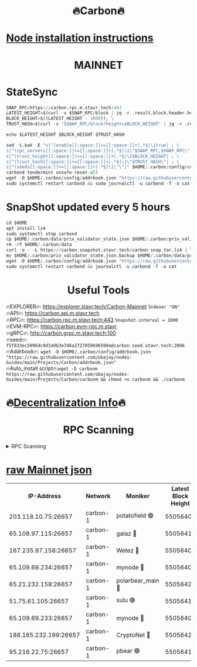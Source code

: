 <h1 align="center"> 🔥Carbon🔥</h1>

[Node installation instructions](https://github.com/obajay/nodes-Guides/tree/main/Projects/Carbon)
=
<h1 align="center"> MAINNET</h1>

# StateSync
```python
SNAP_RPC=https://carbon.rpc.m.stavr.tech:443
LATEST_HEIGHT=$(curl -s $SNAP_RPC/block | jq -r .result.block.header.height); \
BLOCK_HEIGHT=$((LATEST_HEIGHT - 1000)); \
TRUST_HASH=$(curl -s "$SNAP_RPC/block?height=$BLOCK_HEIGHT" | jq -r .result.block_id.hash)

echo $LATEST_HEIGHT $BLOCK_HEIGHT $TRUST_HASH

sed -i.bak -E "s|^(enable[[:space:]]+=[[:space:]]+).*$|\1true| ; \
s|^(rpc_servers[[:space:]]+=[[:space:]]+).*$|\1\"$SNAP_RPC,$SNAP_RPC\"| ; \
s|^(trust_height[[:space:]]+=[[:space:]]+).*$|\1$BLOCK_HEIGHT| ; \
s|^(trust_hash[[:space:]]+=[[:space:]]+).*$|\1\"$TRUST_HASH\"| ; \
s|^(seeds[[:space:]]+=[[:space:]]+).*$|\1\"\"|" $HOME/.carbon/config/config.toml
carbond tendermint unsafe-reset-all
wget -O $HOME/.carbon/config/addrbook.json "https://raw.githubusercontent.com/obajay/nodes-Guides/main/Projects/Carbon/addrbook.json"
sudo systemctl restart carbond && sudo journalctl -u carbond -f -o cat
```
# SnapShot  updated every 5 hours
```python
cd $HOME
apt install lz4
sudo systemctl stop carbond
cp $HOME/.carbon/data/priv_validator_state.json $HOME/.carbon/priv_validator_state.json.backup
rm -rf $HOME/.carbon/data
curl -o - -L https://carbon.snapshot.stavr.tech/carbon-snap.tar.lz4 | lz4 -c -d - | tar -x -C $HOME/.carbon --strip-components 2
mv $HOME/.carbon/priv_validator_state.json.backup $HOME/.carbon/data/priv_validator_state.json
wget -O $HOME/.carbon/config/addrbook.json "https://raw.githubusercontent.com/obajay/nodes-Guides/main/Projects/Carbon/addrbook.json"
sudo systemctl restart carbond && journalctl -u carbond -f -o cat
```

 <h1 align="center"> Useful Tools</h1>

🔥EXPLORER🔥:     https://explorer.stavr.tech/Carbon-Mainnet        `Indexer "ON"` \
🔥API🔥:          https://carbon.api.m.stavr.tech \
🔥RPC🔥:          https://carbon.rpc.m.stavr.tech:443              `Snapshot-interval = 1000` \
🔥EVM-RPC🔥:      https://carbon.evm-rpc.m.stavr \
🔥gRPC🔥:         http://carbon.grpc.m.stavr.tech:100 \
🔥seed🔥:      `f5f833ec5096dc9d1dd63e7d6a2727059696590e@carbon.seed.stavr.tech:2006` \
🔥Addrbook🔥:  `wget -O $HOME/.carbon/config/addrbook.json "https://raw.githubusercontent.com/obajay/nodes-Guides/main/Projects/Carbon/addrbook.json"` \
🔥Auto_install script🔥:`wget -O carbonm https://raw.githubusercontent.com/obajay/nodes-Guides/main/Projects/Carbon/carbonm && chmod +x carbonm && ./carbonm`

🔥[Decentralization Info](https://github.com/obajay/StateSync-snapshots/tree/main/Projects/Carbon/Decentralization)🔥
=
<h1 align="center"> RPC Scanning</h1>

<details>
<summary>RPC Scanning</summary>

<h2 align="center"> We scan nodes in real time every 4 hours. And we provide the final result of RPC endpoints.
We cannot influence the operation of these nodes in any way. </h2>


```python
If Voting Power is higher than 0 --> then the Node is a validator of the network and may be subject to attack and be a potential threat to the chain.
```
```python
We marked such validators with a red symbol
```

</details>

[raw Mainnet json](https://rpc-check.carbonm.stavr.tech/carbonm/rpc-carbonm-result.json)
=


<table><tr><th>IP-Address</th><th>Network</th><th>Moniker</th><th>Latest Block Height</th><th>Earliest Block Height</th><th>Catching Up</th><th>Tx Index</th><th>Voting Power</th><th>Scan Time</th></tr><tr><td>203.118.10.75:26657</td><td>carbon-1</td><td>potatofield 🟢</td><td>55056405</td><td>21164241</td><td>False</td><td>on</td><td>0</td><td>2024-03-19T04:46:43.713649503UTC</td></tr><tr><td>65.108.97.115:26657</td><td>carbon-1</td><td>galaz 🔴</td><td>55056419</td><td>47374001</td><td>False</td><td>on</td><td>10451512445</td><td>2024-03-19T04:47:11.834941905UTC</td></tr><tr><td>167.235.97.158:26657</td><td>carbon-1</td><td>Wetez 🔴</td><td>55056409</td><td>48067570</td><td>False</td><td>on</td><td>1374257767</td><td>2024-03-19T04:46:50.028119106UTC</td></tr><tr><td>65.109.69.234:26657</td><td>carbon-1</td><td>mynode 🔴</td><td>55056401</td><td>53160001</td><td>False</td><td>off</td><td>12066566298</td><td>2024-03-19T04:46:32.621537786UTC</td></tr><tr><td>65.21.232.158:26657</td><td>carbon-1</td><td>polarbear_main 🔴</td><td>55056422</td><td>54286001</td><td>False</td><td>on</td><td>10701471528</td><td>2024-03-19T04:47:16.450127924UTC</td></tr><tr><td>51.75.61.105:26657</td><td>carbon-1</td><td>sulu 🟢</td><td>55056414</td><td>54542001</td><td>False</td><td>off</td><td>0</td><td>2024-03-19T04:46:59.047495805UTC</td></tr><tr><td>65.109.69.233:26657</td><td>carbon-1</td><td>mynode 🔴</td><td>55056401</td><td>54660001</td><td>False</td><td>off</td><td>8097055731</td><td>2024-03-19T04:46:32.322968276UTC</td></tr><tr><td>188.165.232.199:26657</td><td>carbon-1</td><td>CryptoNet 🔴</td><td>55056422</td><td>54710001</td><td>False</td><td>off</td><td>3507284401</td><td>2024-03-19T04:47:16.126980294UTC</td></tr><tr><td>95.216.22.75:26657</td><td>carbon-1</td><td>pbear 🟢</td><td>55056416</td><td>54930001</td><td>False</td><td>on</td><td>0</td><td>2024-03-19T04:47:03.423191694UTC</td></tr></table>
